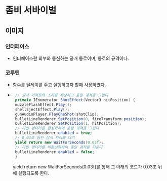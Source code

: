# 좀비 서바이벌
이미지
------------
### 인터페이스
  * 인터페이스란 외부와 통신하는 공개 통로이며, 통로의 규격이다.
### 코루틴
  * 함수를 딜레이를 주고 실행하고자 할때 사용하였다.
  * ``` c#
     // 발사 이펙트와 소리를 재생하고 총알 궤적을 그린다
     private IEnumerator ShotEffect(Vector3 hitPosition) {
     muzzleFlashEffect.Play();
     shellEjectEffect.Play();
     gunAudioPlayer.PlayOneShot(shotClip);
     bulletLineRenderer.SetPosition(0, fireTransform.position);
     bulletLineRenderer.SetPosition(1, hitPosition);
     // 라인 렌더러를 활성화하여 총알 궤적을 그린다
     bulletLineRenderer.enabled = true;
     // 0.03초 동안 잠시 처리를 대기
     yield return new WaitForSeconds(0.03f);
     // 라인 렌더러를 비활성화하여 총알 궤적을 지운다
     bulletLineRenderer.enabled = false;
     }
    ```
    yield return new WaitForSeconds(0.03f)를 통해 그 아래의 코드가 0.03초 뒤에 실행되도록 한다.
    
